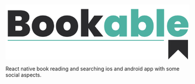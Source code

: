 ![#Bookable](https://raw.githubusercontent.com/salimregragui/bookable/master/logo.png?token=AJW3QKIDTFNIQCQS4N4KF4C7G3GQ6)

React native book reading and searching ios and android app with some social aspects.
